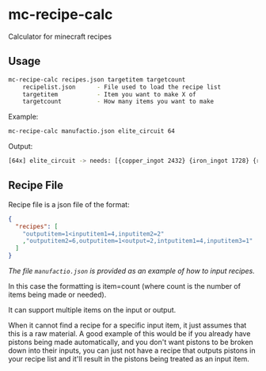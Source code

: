 # mc-recipe-calc
Calculator for minecraft recipes

## Usage
```bash
mc-recipe-calc recipes.json targetitem targetcount
    recipelist.json      - File used to load the recipe list
    targetitem           - Item you want to make X of
    targetcount          - How many items you want to make
```
Example:
```bash
mc-recipe-calc manufactio.json elite_circuit 64
```
Output:
```bash
[64x] elite_circuit -> needs: [{copper_ingot 2432} {iron_ingot 1728} {redstone 1536} {plastic_sheet 256} {gold_wire 64} {sulfur 960}]
```

## Recipe File
Recipe file is a json file of the format:

```json
{
  "recipes": [
    "outputitem=1<inputitem1=4,inputitem2=2"
    ,"outputitem2=6,outputitem=1<output=2,intputitem1=4,inputitem3=1"
  ]
}
```
*The file `manufactio.json` is provided as an example of how to input recipes.*

In this case the formatting is item=count (where count is the number of items being made or needed).

It can support multiple items on the input or output.

When it cannot find a recipe for a specific input item, it just assumes that this is a raw material. A good example of this would be if you already have pistons being made automatically, and you don't want pistons to be broken down into their inputs, you can just not have a recipe that outputs pistons in your recipe list and it'll result in the pistons being treated as an input item.
